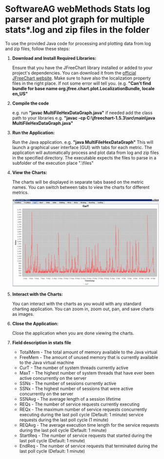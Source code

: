 # SoftwareAG webMethods Stats log parser and plot graph for multiple stats*.log and zip files in the folder

To use the provided Java code for processing and plotting data from log and zip files, follow these steps:

1. **Download and Install Required Libraries:**

   Ensure that you have the JFreeChart library installed or added to your project's dependencies. You can download it from the [official JFreeChart website](http://www.jfree.org/jfreechart/). Make sure to have also the localization property files in the right place. If not some error will tell you. (e.g. **"Can't find bundle for base name org.jfree.chart.plot.LocalizationBundle, locale en_US"**

2. **Compile the code**

   e.g. run **"javac MultiFileHexDataGraph.java"** if needed add the class path to your libraries e.g.  **"javac -cp C:\jfreechart-1.5.3\src\main\java MultiFileHexDataGraph.java"** 

3. **Run the Application:**

   Run the Java application. e.g. **"java MultiFileHexDataGraph"**
   This will launch a graphical user interface (GUI) with tabs for each metric. The application will automatically process and plot data from log and zip files in the specified directory.
   The executable expects the files to parse in a subfolder of the execution place ".\\files\" 

4. **View the Charts:**

   The charts will be displayed in separate tabs based on the metric names. You can switch between tabs to view the charts for different metrics.

   ![Charts](chart.jpg)

5. **Interact with the Charts:**

   You can interact with the charts as you would with any standard charting application. You can zoom in, zoom out, pan, and save charts as images.

6. **Close the Application:**

   Close the application when you are done viewing the charts.

7. **Field description in stats file**
  
   * TotalMem - The total amount of memory available to the Java virtual
   * FreeMem - The amount of unused memory that is currently available to the Java virtual machine
   * CurT - The number of system threads currently active
   * MaxT - The highest number of system threads that have ever been active concurrently on the server
   * SSNs - The number of sessions currently active
   * SSNx - The highest number of sessions that were active concurrently on the server
   * SSNAvg - The average length of a session lifetime
   * REQs - The number of service requests currently executing
   * REQx - The maximum number of service requests concurrently executing during the last poll cycle (Default: 1 minute) service requests during the last poll cycle (1 minute)
   * REQAvg - The average execution time length for the service requests during the last poll cycle (Default: 1 minute)
   * StartReq - The number of service requests that started during the last poll cycle (Default: 1 minute)
   * EndReq - The number of service requests that terminated during the last poll cycle (Default: 1 minute)
